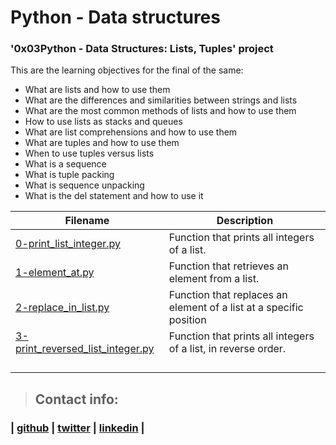 # Python - Data structures

### '0x03Python - Data Structures: Lists, Tuples' project

This are the learning objectives for the final of the same:

* What are lists and how to use them
* What are the differences and similarities between strings and lists
* What are the most common methods of lists and how to use them
* How to use lists as stacks and queues
* What are list comprehensions and how to use them
* What are tuples and how to use them
* When to use tuples versus lists
* What is a sequence
* What is tuple packing
* What is sequence unpacking
* What is the del statement and how to use it

| Filename | Description |
|------------|-------------------|
|[0-print_list_integer.py](https://github.com/sashaveloz/holbertonschool-higher_level_programming/blob/master/0x03-python-data_structures/0-print_list_integer.py) |Function that prints all integers of a list.|
|[1-element_at.py](https://github.com/sashaveloz/holbertonschool-higher_level_programming/blob/master/0x03-python-data_structures/1-element_at.py)|Function that retrieves an element from a list.|
|[2-replace_in_list.py]()|Function that replaces an element of a list at a specific position|
|[3-print_reversed_list_integer.py](https://github.com/sashaveloz/holbertonschool-higher_level_programming/blob/master/0x03-python-data_structures/3-print_reversed_list_integer.py)| Function that prints all integers of a list, in reverse order.|
|[]()||
|[]()||
|[]()||
|[]()||

> ## Contact info:
### | [github](https://github.com/sashaveloz) | [twitter](https://twitter.com/velozsasha) | [linkedin](https://www.linkedin.com/in/sasha-veloz-6512001b0/) | 
